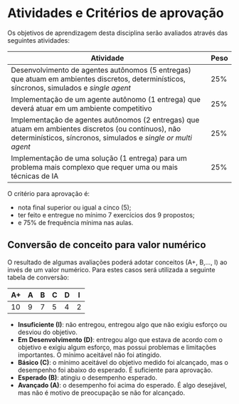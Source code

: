 # Atividades e Critérios de aprovação

Os objetivos de aprendizagem desta disciplina serão avaliados através das seguintes atividades: 

| Atividade | Peso |
| ----------| ----------|
| Desenvolvimento de agentes autônomos (5 entregas) que atuam em ambientes discretos, determinísticos, síncronos, simulados e *single agent* | 25% |
| Implementação de um agente autônomo (1 entrega) que deverá atuar em um ambiente competitivo | 25% | 
| Implementação de agentes autônomos (2 entregas) que atuam em ambientes discretos (ou contínuos), não determinísticos, síncronos, simulados e *single or multi agent* | 25% | 
| Implementação de uma solução (1 entrega) para um problema mais complexo que requer uma ou mais técnicas de IA | 25% | 

O critério para aprovação é:

* nota final superior ou igual a cinco (5);
* ter feito e entregue no mínimo 7 exercícios dos 9 propostos;
* e 75% de frequência mínima nas aulas. 

## Conversão de conceito para valor numérico

O resultado de algumas avaliações poderá adotar conceitos (A+, B,..., I) ao invés de um valor numérico. Para estes casos será utilizada a seguinte tabela de conversão:

| A+ | A | B | C | D | I |
|----|---|---|---|---|---|
| 10 | 9 | 7 | 5 | 4 | 2 |

* **Insuficiente (I)**: não entregou, entregou algo que não exigiu esforço ou desviou do objetivo.
* **Em Desenvolvimento (D)**: entregou algo que estava de acordo com o objetivo e exigiu algum esforço, mas possui problemas e limitações importantes. O mínimo aceitável não foi atingido.
* **Básico (C)**: o mínimo aceitável do objetivo medido foi alcançado, mas o desempenho foi abaixo do esperado. É suficiente para aprovação.
* **Esperado (B)**: atingiu o desempenho esperado.
* **Avançado (A)**: o desempenho foi acima do esperado. É algo desejável, mas não é motivo de preocupação se não for alcançado.

